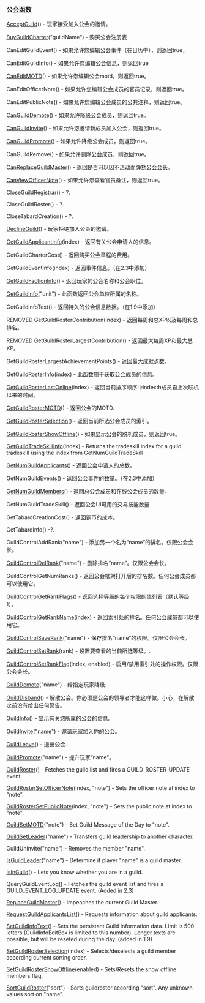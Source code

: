 ### 公会函数

[AcceptGuild](https://wow.gamepedia.com/API_AcceptGuild)\(\) - 玩家接受加入公会的邀请。

[BuyGuildCharter](https://wow.gamepedia.com/API_BuyGuildCharter)\("guildName"\) - 购买公会注册表

CanEditGuildEvent\(\) - 如果允许您编辑公会事件（在日历中），则返回true，

CanEditGuildInfo\(\) - 如果允许您编辑公会信息，则返回true

[CanEditMOTD](https://wow.gamepedia.com/API_CanEditMOTD)\(\) - 如果允许您编辑公会motd，则返回true。

CanEditOfficerNote\(\) - 如果允许您编辑公会成员的官员记录，则返回true。

CanEditPublicNote\(\) - 如果允许您编辑公会成员的公共注释，则返回true。

[CanGuildDemote](https://wow.gamepedia.com/API_CanGuildDemote)\(\) - 如果允许降级公会成员，则返回true。

[CanGuildInvite](https://wow.gamepedia.com/API_CanGuildInvite)\(\) - 如果允许您邀请新成员加入公会，则返回true。

[CanGuildPromote](https://wow.gamepedia.com/API_CanGuildPromote)\(\) - 如果允许降级公会成员，则返回true。

CanGuildRemove\(\) - 如果允许删除公会成员，则返回true。

[CanReplaceGuildMaster](https://wow.gamepedia.com/API_CanReplaceGuildMaster)\(\) - 返回是否可以因不活动而弹劾公会会长。

[CanViewOfficerNote](https://wow.gamepedia.com/API_CanViewOfficerNote)\(\) - 如果允许您查看官员备注，则返回true。

CloseGuildRegistrar\(\) - ?.

CloseGuildRoster\(\) - ?.

CloseTabardCreation\(\) - ?.

[DeclineGuild](https://wow.gamepedia.com/API_DeclineGuild)\(\) - 玩家拒绝加入公会的邀请。

[GetGuildApplicantInfo](https://wow.gamepedia.com/API_GetGuildApplicantInfo)\(index\) - 返回有关公会申请人的信息。

GetGuildCharterCost\(\) - 返回购买公会章程的费用。

GetGuildEventInfo\(index\) - 返回事件信息。（在2.3中添加）

[GetGuildFactionInfo](https://wow.gamepedia.com/API_GetGuildFactionInfo)\(\) - 返回玩家的公会名称和公会职位。

[GetGuildInfo](https://wow.gamepedia.com/API_GetGuildInfo)\("unit"\) - 此函数返回公会单位所属的名称。

GetGuildInfoText\(\) - 返回持久的公会信息数据。（在1.9中添加）

REMOVED GetGuildRosterContribution\(index\) - 返回每周和总XP以及每周和总排名。

REMOVED GetGuildRosterLargestContribution\(\) - 返回最大每周XP和最大总XP。

GetGuildRosterLargestAchievementPoints\(\) - 返回最大成就点数。

[GetGuildRosterInfo](https://wow.gamepedia.com/API_GetGuildRosterInfo)\(index\) - 此函数用于获取公会成员的信息。

[GetGuildRosterLastOnline](https://wow.gamepedia.com/API_GetGuildRosterLastOnline)\(index\) - 返回当前排序顺序中indexth成员自上次联机以来的时间。

[GetGuildRosterMOTD](https://wow.gamepedia.com/API_GetGuildRosterMOTD)\(\) - 返回公会的MOTD.

[GetGuildRosterSelection](https://wow.gamepedia.com/API_GetGuildRosterSelection)\(\) - 返回当前所选公会成员的索引。

[GetGuildRosterShowOffline](https://wow.gamepedia.com/API_GetGuildRosterShowOffline)\(\) - 如果显示公会的脱机成员，则返回true。

[GetGuildTradeSkillInfo](https://wow.gamepedia.com/API_GetGuildTradeSkillInfo)\(index\) - Returns the tradeskill index for a guild tradeskill using the index from GetNumGuildTradeSkill

[GetNumGuildApplicants](https://wow.gamepedia.com/API_GetNumGuildApplicants)\(\) - 返回公会申请人的总数。

GetNumGuildEvents\(\) - 返回公会事件的数量。（在2.3中添加）

[GetNumGuildMembers](https://wow.gamepedia.com/API_GetNumGuildMembers)\(\) - 返回总公会成员和在线公会成员的数量。

GetNumGuildTradeSkill\(\) - 返回公会UI可用的交易技能数量

GetTabardCreationCost\(\) - 返回铜币的成本。

GetTabardInfo\(\) -?.

GuildControlAddRank\("name"\) - 添加另一个名为“name”的排名。仅限公会会长。

[GuildControlDelRank](https://wow.gamepedia.com/API_GuildControlDelRank)\("name"\) - 删除排名“name”。仅限公会会长。

GuildControlGetNumRanks\(\) - 返回公会框架打开后的排名数。任何公会成员都可以使用它。

[GuildControlGetRankFlags](https://wow.gamepedia.com/API_GuildControlGetRankFlags)\(\) - 返回选择等级的每个权限的值列表（默认等级1）。

[GuildControlGetRankName](https://wow.gamepedia.com/API_GuildControlGetRankName)\(index\) - 返回索引处的排名。任何公会成员都可以使用它。

[GuildControlSaveRank](https://wow.gamepedia.com/API_GuildControlSaveRank)\("name"\) - 保存排名“name”的权限。仅限公会会长。

[GuildControlSetRank](https://wow.gamepedia.com/API_GuildControlSetRank)\(rank\) - 设置要查看的当前所选等级。.

[GuildControlSetRankFlag](https://wow.gamepedia.com/API_GuildControlSetRankFlag)\(index, enabled\) - 启用/禁用索引处的操作权限。仅限公会会长。

[GuildDemote](https://wow.gamepedia.com/API_GuildDemote)\("name"\) - 给指定玩家降级.

[GuildDisband](https://wow.gamepedia.com/API_GuildDisband)\(\) - 解散公会。你必须是公会的领导者才能这样做。小心，在解散之前没有给出任何警告。

[GuildInfo](https://wow.gamepedia.com/API_GuildInfo)\(\) - 显示有关您所属的公会的信息。

[GuildInvite](https://wow.gamepedia.com/API_GuildInvite)\("name"\) - 邀请玩家加入你的公会。

[GuildLeave](https://wow.gamepedia.com/API_GuildLeave)\(\) - 退出公会.

[GuildPromote](https://wow.gamepedia.com/API_GuildPromote)\("name"\) - 提升玩家“name”。

[GuildRoster](https://wow.gamepedia.com/API_GuildRoster)\(\) - Fetches the guild list and fires a GUILD\_ROSTER\_UPDATE event.

[GuildRosterSetOfficerNote](https://wow.gamepedia.com/API_GuildRosterSetOfficerNote)\(index, "note"\) - Sets the officer note at index to "note".

[GuildRosterSetPublicNote](https://wow.gamepedia.com/API_GuildRosterSetPublicNote)\(index, "note"\) - Sets the public note at index to "note".

[GuildSetMOTD](https://wow.gamepedia.com/API_GuildSetMOTD)\("note"\) - Set Guild Message of the Day to "note".

[GuildSetLeader](https://wow.gamepedia.com/API_GuildSetLeader)\("name"\) - Transfers guild leadership to another character.

GuildUninvite\("name"\) - Removes the member "name".

[IsGuildLeader](https://wow.gamepedia.com/API_IsGuildLeader)\("name"\) - Determine if player "name" is a guild master.

[IsInGuild](https://wow.gamepedia.com/API_IsInGuild)\(\) - Lets you know whether you are in a guild.

QueryGuildEventLog\(\) - Fetches the guild event list and fires a GUILD\_EVENT\_LOG\_UPDATE event. \(Added in 2.3\)

[ReplaceGuildMaster](https://wow.gamepedia.com/API_ReplaceGuildMaster)\(\) - Impeaches the current Guild Master.

[RequestGuildApplicantsList](https://wow.gamepedia.com/API_RequestGuildApplicantsList)\(\) - Requests information about guild applicants.

[SetGuildInfoText](https://wow.gamepedia.com/API_SetGuildInfoText)\(\) - Sets the persistant Guild Information data. Limit is 500 letters \(GuildInfoEditBox is limited to this number\). Longer texts are possible, but will be reseted during the day. \(added in 1.9\)

[SetGuildRosterSelection](https://wow.gamepedia.com/API_SetGuildRosterSelection)\(index\) - Selects/deselects a guild member according current sorting order.

[SetGuildRosterShowOffline](https://wow.gamepedia.com/API_SetGuildRosterShowOffline)\(enabled\) - Sets/Resets the show offline members flag.

[SortGuildRoster](https://wow.gamepedia.com/API_SortGuildRoster)\("sort"\) - Sorts guildroster according "sort". Any unknown values sort on "name".

